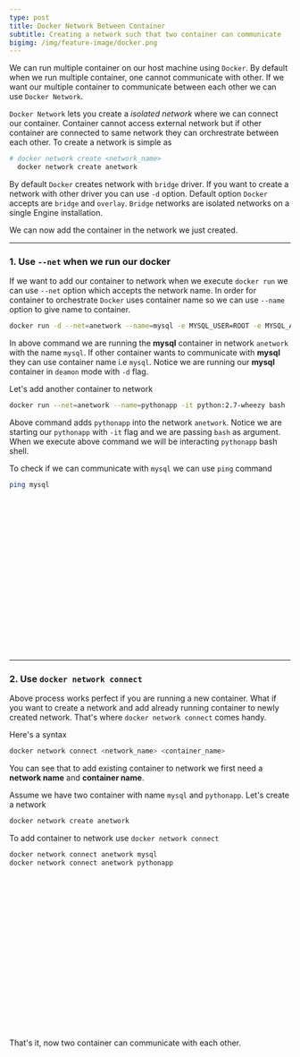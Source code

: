 ```yaml
---
type: post
title: Docker Network Between Container
subtitle: Creating a network such that two container can communicate
bigimg: /img/feature-image/docker.png
---
```


We can run multiple container on our host machine using `Docker`. By default when we run multiple container, one cannot communicate with other. If we want our multiple container to communicate between each other we can use `Docker Network`.

`Docker Network` lets you create a *isolated network* where we can connect our container. Container cannot access external network but if other container are connected to same network they can orchrestrate between each other. To create a network is simple as

```bash
# docker network create <network_name>
  docker network create anetwork
```

By default `Docker` creates network with `bridge` driver. If you want to create a network with other driver you can use `-d` option. Default option `Docker` accepts are `bridge` and `overlay`. `Bridge` networks are isolated networks on a single Engine installation.

We can now add the container in the network we just created.

----

### 1. Use `--net` when we run our docker

If we want to add our container to network when we execute `docker run` we can use `--net` option which accepts the network name. In order for container to orchestrate  `Docker` uses container name so we can use `--name` option to give name to container.

```bash
docker run -d --net=anetwork --name=mysql -e MYSQL_USER=ROOT -e MYSQL_ALLOW_EMPTY_PASSWORD=yes mysql
```

In above command we are running the **mysql** container in network `anetwork` with the name `mysql`. If other container wants to communicate with **mysql** they can use container name i.e `mysql`. Notice we are running our **mysql** container in `deamon` mode with `-d` flag.

Let's add another container to network

```bash
docker run --net=anetwork --name=pythonapp -it python:2.7-wheezy bash
```
Above command adds `pythonapp` into the network `anetwork`. Notice we are starting our `pythonapp` with `-it` flag and we are passing `bash` as argument. When we execute above command we will be interacting `pythonapp` bash shell.

To check if we can communicate with `mysql` we can use `ping` command

```bash
ping mysql
```

<div class='feature-post-image'
     style="padding-top: 55%; background-image: url('/blog/img/2016-10-08-DockerNetworkBetweenContainer/docker-network.gif');">
</div>

----

### 2. Use `docker network connect`
Above process works perfect if you are running a new container. What if you want to create a network and add already running container to newly created network. That's where `docker network connect` comes handy.

Here's a syntax

```bash
docker network connect <network_name> <container_name>
```

You can see that to add existing container to network we first need a **network name** and **container name**.

Assume we have two container with name `mysql` and `pythonapp`. Let's create a network

```bash 
docker network create anetwork
```

To add container to network use `docker network connect`

```bash
docker network connect anetwork mysql
docker network connect anetwork pythonapp
```
<div class='feature-post-image'
     style="padding-top: 55%; background-image: url('/blog/img/2016-10-08-DockerNetworkBetweenContainer/docker-network-connect.gif');">
</div>


That's it, now two container can communicate with each other.
